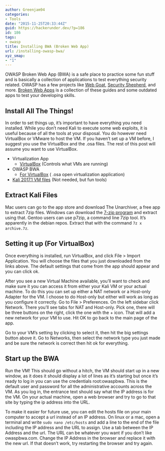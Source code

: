 ```yaml
---
author: Greenjam94
categories:
- Tools
date: "2015-11-25T20:33:44Z"
guid: https://hackerunder.dev/?p=186
id: 186
tags:
- owasp
title: Installing BWA (Broken Web App)
url: /installing-owasp-bwa/
xyz_smap:
- "1"
---
```


OWASP Broken Web App (BWA) is a safe place to practice some fun stuff and is basically a collection of applications to test everything security related. OWASP has a few projects like [Web Goat](https://www.owasp.org/index.php/Category:OWASP_WebGoat_Project), [Security Shepherd](https://owasp.org/www-project-security-shepherd/), and more. [Broken Web Apps](https://www.owasp.org/index.php/OWASP_Broken_Web_Applications_Project) is a collection of these guides and some outdated apps to test your developing skills.

## Install All The Things!

In order to set things up, it’s important to have everything you need installed. While you don’t need Kali to execute some web exploits, it is useful because of all the tools at your disposal. You do however need VirtualBox or VMware to host the VM. If you haven’t set up a VM before, I suggest you use the VirtualBox and the .osa files. The rest of this post will assume you want to use VirtualBox.

- Virtualization App 
    - [VirtualBox](https://www.virtualbox.org/wiki/Downloads) (Controls what VMs are running)
- OWASP BWA 
    - [For VirtualBox](http://sourceforge.net/projects/owaspbwa/files/1.2/OWASP_Broken_Web_Apps_VM_1.2.ova/download) ( .osa open virtualization application)
- [Kali 2017.1 VM files](https://images.offensive-security.com/virtual-images/Kali-Linux-2017.1-vbox-amd64.ova) (Not needed, but fun tools)

## Extract Kali Files

Mac users can go to the app store and download The Unarchiver, a free app to extract 7zip files. Windows can download the [7-zip program](http://www.7-zip.org/download.html) and extract using that. Gentoo users can use p7zip, a command line 7zip tool. It’s apparently in the debian repos. Extract that with the command `7z x archive.7z`.

## Setting it up (For VirtualBox)

Once everything is installed, run VirtualBox, and click File > Import Application. You will choose the files that you just downloaded from the links above. The default settings that come from the app should appear and you can click ok.

After you see a new Virtual Machine available, you’ll want to check and make sure it you can access it from either your Kali VM or your actual machine. To do this you can set up either a NAT network or a Host-only Adapter for the VM. I choose to do Host-only but either will work as long as you configure it correctly. Go to File &gt; Preferences. On the left sidebar click Network. There you’ll see tabs for NAT and Host-only. Pick one, there will be three buttons on the right, click the one with the + icon. That will add a new network for your VM to use. Hit OK to go back to the main page of the app.

Go to your VM’s setting by clicking to select it, then hit the big settings button above it. Go to Networks, then select the network type you just made and be sure the network is correct then hit ok for everything.

## Start up the BWA

Run the VM! This should go without a hitch, the VM should start up in a new window, as it does it should display a lot of lines as it’s starting but once it’s ready to log in you can use the credentials root:owaspbwa. This is the default user and password for all the administrative accounts across the VM. As you log in, the entrance text should say what the IP address is for the VM. On your actual machine, open a web browser and try to go to that site by typing the ip address into the URL.

To make it easier for future use, you can edit the hosts file on your main computer to accept a url instead of an IP address. On linux or a mac, open a terminal and write `sudo nano /etc/hosts` and add a line to the end of the file including the IP address and the URL to assign. Use a tab between the IP Address and the url. The URL can be whatever you want if you don’t like owaspbwa.com. Change the IP Address in the browser and replace it with the new url. If that doesn’t work, try restarting the browser and try again.
